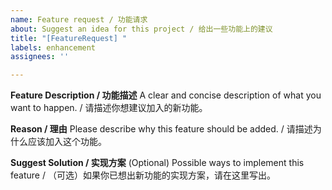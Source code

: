 ```yaml
---
name: Feature request / 功能请求
about: Suggest an idea for this project / 给出一些功能上的建议
title: "[FeatureRequest] "
labels: enhancement
assignees: ''

---
```


**Feature Description / 功能描述**
A clear and concise description of what you want to happen. / 请描述你想建议加入的新功能。

**Reason / 理由**
Please describe why this feature should be added. / 请描述为什么应该加入这个功能。

**Suggest Solution / 实现方案**
(Optional) Possible ways to implement this feature / （可选）如果你已想出新功能的实现方案，请在这里写出。
